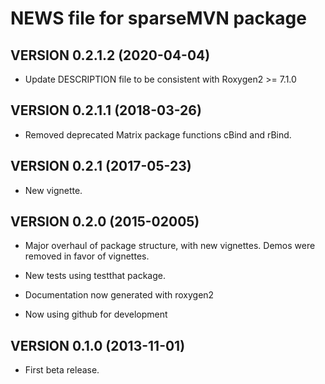 # NEWS file for sparseMVN package

## VERSION 0.2.1.2 (2020-04-04)

-   Update DESCRIPTION file to be consistent with Roxygen2 >= 7.1.0

## VERSION 0.2.1.1 (2018-03-26)

*  Removed deprecated Matrix package functions cBind and rBind.


## VERSION 0.2.1 (2017-05-23)

* New vignette.

## VERSION 0.2.0 (2015-02005)

* Major overhaul of package structure, with new
vignettes.  Demos were removed in favor of vignettes.

* New tests using testthat package.

* Documentation now generated with roxygen2

* Now using github for development

## VERSION 0.1.0 (2013-11-01)

*  First beta release.

